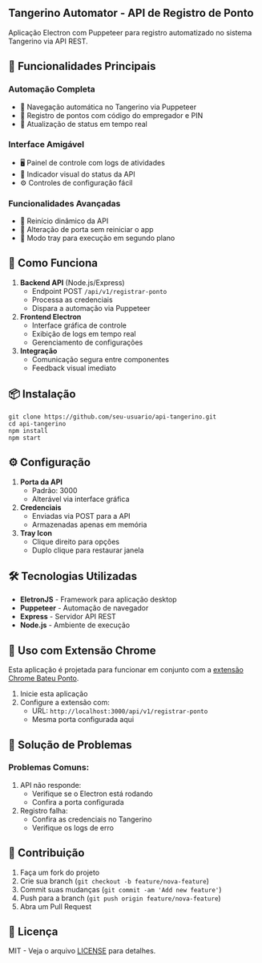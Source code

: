 ## Tangerino Automator - API de Registro de Ponto

Aplicação Electron com Puppeteer para registro automatizado no sistema Tangerino via API REST.

## 🌟 Funcionalidades Principais

### Automação Completa

*   🤖 Navegação automática no Tangerino via Puppeteer
*   📅 Registro de pontos com código do empregador e PIN
*   🔄 Atualização de status em tempo real

### Interface Amigável

*   🖥️ Painel de controle com logs de atividades
*   🚦 Indicador visual do status da API
*   ⚙️ Controles de configuração fácil

### Funcionalidades Avançadas

*   🔄 Reinício dinâmico da API
*   🔌 Alteração de porta sem reiniciar o app
*   📌 Modo tray para execução em segundo plano

## 🚀 Como Funciona

1.  **Backend API** (Node.js/Express)
    *   Endpoint POST `/api/v1/registrar-ponto`
    *   Processa as credenciais
    *   Dispara a automação via Puppeteer
2.  **Frontend Electron**
    *   Interface gráfica de controle
    *   Exibição de logs em tempo real
    *   Gerenciamento de configurações
3.  **Integração**
    *   Comunicação segura entre componentes
    *   Feedback visual imediato

## 📦 Instalação

```plaintext
git clone https://github.com/seu-usuario/api-tangerino.git
cd api-tangerino
npm install
npm start
```

## ⚙️ Configuração

1.  **Porta da API**
    *   Padrão: 3000
    *   Alterável via interface gráfica
2.  **Credenciais**
    *   Enviadas via POST para a API
    *   Armazenadas apenas em memória
3.  **Tray Icon**
    *   Clique direito para opções
    *   Duplo clique para restaurar janela

## 🛠️ Tecnologias Utilizadas

*   **EletronJS** - Framework para aplicação desktop
*   **Puppeteer** - Automação de navegador
*   **Express** - Servidor API REST
*   **Node.js** - Ambiente de execução

## 🔌 Uso com Extensão Chrome

Esta aplicação é projetada para funcionar em conjunto com a [extensão Chrome Bateu Ponto](https://github.com/AndreMTS/lembretePonto).

1.  Inicie esta aplicação
2.  Configure a extensão com:
    *   URL: `http://localhost:3000/api/v1/registrar-ponto`
    *   Mesma porta configurada aqui

## 🐛 Solução de Problemas

### Problemas Comuns:

1.  API não responde:
    *   Verifique se o Electron está rodando
    *   Confira a porta configurada
2.  Registro falha:
    *   Confira as credenciais no Tangerino
    *   Verifique os logs de erro

## 🤝 Contribuição

1.  Faça um fork do projeto
2.  Crie sua branch (`git checkout -b feature/nova-feature`)
3.  Commit suas mudanças (`git commit -am 'Add new feature'`)
4.  Push para a branch (`git push origin feature/nova-feature`)
5.  Abra um Pull Request

## 📄 Licença

MIT - Veja o arquivo [LICENSE](LICENSE) para detalhes.
